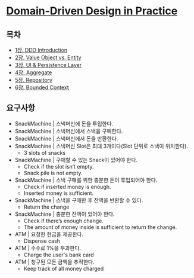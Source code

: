 # [Domain-Driven Design in Practice](https://app.pluralsight.com/library/courses/domain-driven-design-in-practice/table-of-contents?aid=7010a000002LUv7AAG)

## 목차
- [1장. DDD Introduction](./Ch01)
- [2장. Value Object vs. Entity](./Ch02)
- [3장. UI & Persistence Layer](./Ch03)
- [4장. Aggregate](./Ch04)
- [5장. Repository](./Ch05)
- [6장. Bounded Context](./Ch06)

## 요구사항
- SnackMachine | 스낵머신에 돈을 투입한다.
- SnackMachine | 스낵머신에서 스낵을 구매한다.
- SnackMachine | 스낵머신에서 돈을 반환한다.
- SnackMachine | 스낵머신 Slot은 최대 3개이다(Slot 단위로 스낵이 위치한다).  
  - 3 slots of snacks
- SnackMachine | 구매할 수 있는 Snack이 있어야 한다.  
  - Check if the slot isn’t empty.
  - Snack pile is not empty.
- SnackMachine | 스낵 구매를 위한 충분한 돈이 투입되어야 한다.  
  - Check if inserted money is enough.
  - Inserted money is sufficient.
- SnackMachine | 스낵을 구매한 후 잔액을 반환할 수 있다.  
  - Return the change
- SnackMachine | 충분한 잔액이 있어야 한다. 
  - Check if there’s enough change.
  - The amount of money inside is sufficient to return the change.
- ATM | 요청한 현금을 제공한다.
  - Dispense cash
- ATM | 수수료 1%을 부과한다.
  - Charge the user's bank card
- ATM | 청구된 모든 금액을 추적한다.
  - Keep track of all money charged

